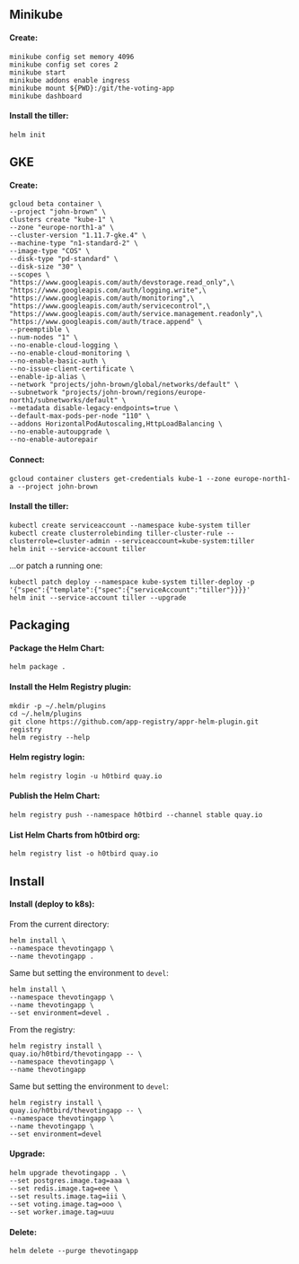 Minikube
--------

#### Create:
```
minikube config set memory 4096
minikube config set cores 2
minikube start
minikube addons enable ingress
minikube mount ${PWD}:/git/the-voting-app
minikube dashboard
```

#### Install the tiller:
```
helm init
```

GKE
---

#### Create:
```
gcloud beta container \
--project "john-brown" \
clusters create "kube-1" \
--zone "europe-north1-a" \
--cluster-version "1.11.7-gke.4" \
--machine-type "n1-standard-2" \
--image-type "COS" \
--disk-type "pd-standard" \
--disk-size "30" \
--scopes \
"https://www.googleapis.com/auth/devstorage.read_only",\
"https://www.googleapis.com/auth/logging.write",\
"https://www.googleapis.com/auth/monitoring",\
"https://www.googleapis.com/auth/servicecontrol",\
"https://www.googleapis.com/auth/service.management.readonly",\
"https://www.googleapis.com/auth/trace.append" \
--preemptible \
--num-nodes "1" \
--no-enable-cloud-logging \
--no-enable-cloud-monitoring \
--no-enable-basic-auth \
--no-issue-client-certificate \
--enable-ip-alias \
--network "projects/john-brown/global/networks/default" \
--subnetwork "projects/john-brown/regions/europe-north1/subnetworks/default" \
--metadata disable-legacy-endpoints=true \
--default-max-pods-per-node "110" \
--addons HorizontalPodAutoscaling,HttpLoadBalancing \
--no-enable-autoupgrade \
--no-enable-autorepair
```

#### Connect:
```
gcloud container clusters get-credentials kube-1 --zone europe-north1-a --project john-brown
```

#### Install the tiller:
```
kubectl create serviceaccount --namespace kube-system tiller
kubectl create clusterrolebinding tiller-cluster-rule --clusterrole=cluster-admin --serviceaccount=kube-system:tiller
helm init --service-account tiller
```

...or patch a running one:
```
kubectl patch deploy --namespace kube-system tiller-deploy -p '{"spec":{"template":{"spec":{"serviceAccount":"tiller"}}}}'
helm init --service-account tiller --upgrade
```

Packaging
---------

#### Package the Helm Chart:

```
helm package .
```

#### Install the Helm Registry plugin:
```
mkdir -p ~/.helm/plugins
cd ~/.helm/plugins
git clone https://github.com/app-registry/appr-helm-plugin.git registry
helm registry --help
```

#### Helm registry login:
```
helm registry login -u h0tbird quay.io
```

#### Publish the Helm Chart:

```
helm registry push --namespace h0tbird --channel stable quay.io
```

#### List Helm Charts from h0tbird org:
```
helm registry list -o h0tbird quay.io
```

Install
-------

#### Install (deploy to k8s):

From the current directory:
```
helm install \
--namespace thevotingapp \
--name thevotingapp .
```

Same but setting the environment to `devel`:
```
helm install \
--namespace thevotingapp \
--name thevotingapp \
--set environment=devel .
```

From the registry:
```
helm registry install \
quay.io/h0tbird/thevotingapp -- \
--namespace thevotingapp \
--name thevotingapp
```

Same but setting the environment to `devel`:
```
helm registry install \
quay.io/h0tbird/thevotingapp -- \
--namespace thevotingapp \
--name thevotingapp \
--set environment=devel
```

#### Upgrade:

```
helm upgrade thevotingapp . \
--set postgres.image.tag=aaa \
--set redis.image.tag=eee \
--set results.image.tag=iii \
--set voting.image.tag=ooo \
--set worker.image.tag=uuu
```

#### Delete:

```
helm delete --purge thevotingapp
```

